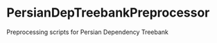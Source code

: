 PersianDepTreebankPreprocessor
==============================

Preprocessing scripts for Persian Dependency Treebank
